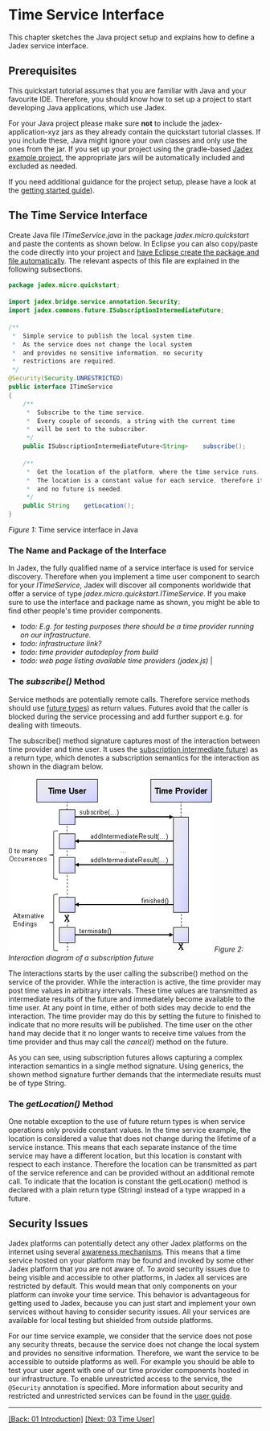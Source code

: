 # Time Service Interface

This chapter sketches the Java project setup and explains how to define a Jadex service interface.

## Prerequisites

This quickstart tutorial assumes that you are familiar with Java and your favourite IDE. Therefore, you should know how to set up a project to start developing Java applications, which use Jadex.

For your Java project please make sure **not** to include the jadex-application-xyz jars as they already contain the quickstart tutorial classes. If you include these, Java might ignore your own classes and only use the ones from the jar. If you set up your project using the gradle-based [Jadex example project](../../getting-started/getting-started.md#importing-the-jadex-example-project), the appropriate jars will be automatically included and excluded as needed.

If you need additional guidance for the project setup, please have a look at the [getting started guide](../../getting-started/getting-started.md#ide-setup)).

## The Time Service Interface

Create Java file *ITimeService.java* in the package *jadex.micro.quickstart* and paste the contents as shown below. In Eclipse you can also copy/paste the code directly into your project and [have Eclipse create the package and file automatically](../../getting-started/getting-started.md#testing-your-project-setup). The relevant aspects of this file are explained in the following subsections.

```java
package jadex.micro.quickstart;

import jadex.bridge.service.annotation.Security;
import jadex.commons.future.ISubscriptionIntermediateFuture;

/**
 *  Simple service to publish the local system time.
 *  As the service does not change the local system
 *  and provides no sensitive information, no security
 *  restrictions are required.
 */
@Security(Security.UNRESTRICTED)
public interface ITimeService
{
    /**
     *  Subscribe to the time service.
     *  Every couple of seconds, a string with the current time
     *  will be sent to the subscriber.
     */
    public ISubscriptionIntermediateFuture<String>    subscribe();

    /**
     *  Get the location of the platform, where the time service runs.
     *  The location is a constant value for each service, therefore it can be cached
     *  and no future is needed.
     */
    public String    getLocation();
}
```

*Figure 1:* Time service interface in Java

### The Name and Package of the Interface

In Jadex, the fully qualified name of a service interface is used for service discovery. Therefore when you implement a time user component to search for your *ITimeService*, Jadex will discover all components worldwide that offer a service of type *jadex.micro.quickstart.ITimeService*. If you make sure to use the interface and package name as shown, you might be able to find other people's time provider components.

* *todo: E.g. for testing purposes there should be a time provider running on our infrastructure.*
* *todo: infrastructure link?*
* *todo: time provider autodeploy from build*
* *todo: web page listing available time providers (jadex.js)* |

### The *subscribe()* Method

Service methods are potentially remote calls. Therefore service methods should use [future types](../../futures/futures.md)) as return values. Futures avoid that the caller is blocked during the service processing and add further support e.g. for dealing with timeouts.

The subscribe() method signature captures most of the interaction between time provider and time user. It uses the [subscription intermediate future](../../futures/futures.md)) as a return type, which denotes a subscription semantics for the interaction as shown in the diagram below.

![02 Time Service Interface@subscription.png](subscription.png)
*Figure 2: Interaction diagram of a subscription future*

The interactions starts by the user calling the subscribe() method on the service of the provider. While the interaction is active, the time provider may post time values in arbitrary intervals. These time values are transmitted as intermediate results of the future and immediately become available to the time user. At any point in time, either of both sides may decide to end the interaction. The time provider may do this by setting the future to finished to indicate that no more results will be published. The time user on the other hand may decide that it no longer wants to receive time values from the time provider and thus may call the *cancel()* method on the future.

As you can see, using subscription futures allows capturing a complex interaction semantics in a single method signature. Using generics, the shown method signature further demands that the intermediate results must be of type String.

### The *getLocation()* Method

One notable exception to the use of future return types is when service operations only provide constant values. In the time service example, the location is considered a value that does not change during the lifetime of a service instance. This means that each separate instance of the time service may have a different location, but this location is constant with respect to each instance. Therefore the location can be transmitted as part of the service reference and can be provided without an additional remote call. To indicate that the location is constant the getLocation() method is declared with a plain return type (String) instead of a type wrapped in a future.

## Security Issues

Jadex platforms can potentially detect any other Jadex platforms on the internet using several [awareness mechanisms](../../remote/remote.md#awareness). This means that a time service hosted on your platform may be found and invoked by some other Jadex platform that you are not aware of. To avoid security issues due to being visible and accessible to other platforms, in Jadex all services are restricted by default. This would mean that only components on your platform can invoke your time service. This behavior is advantageous for getting used to Jadex, because you can just start and implement your own services without having to consider security issues. All your services are available for local testing but shielded from outside platforms.

For our time service example, we consider that the service does not pose any security threats, because the service does not change the local system and provides no sensitive information. Therefore, we want the service to be accessible to outside platforms as well. For example you should be able to test your user agent with one of our time provider components hosted in our infrastructure. To enable unrestricted access to the service, the ```@Security``` annotation is specified. More information about security and restricted and unrestricted services can be found in the [user guide](../../guides/ac/08%20Security.md).

---
[[Back: 01 Introduction]](01%20Introduction.md) [[Next: 03 Time User]](03%20Time%20User.md)
